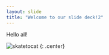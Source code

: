 ```yaml
---
layout: slide
title: "Welcome to our slide deck!2"
---
```


Hello all!

![skatetocat](https://octodex.github.com/images/skatetocat.png)
{: .center}
